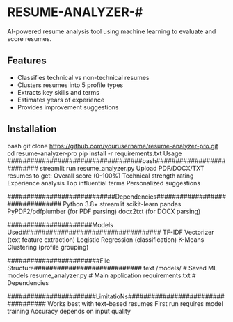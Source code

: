 # RESUME-ANALYZER-#
AI-powered resume analysis tool using machine learning to evaluate and score resumes.

## Features
- Classifies technical vs non-technical resumes
- Clusters resumes into 5 profile types
- Extracts key skills and terms
- Estimates years of experience
- Provides improvement suggestions

## Installation
bash
git clone https://github.com/yourusername/resume-analyzer-pro.git
cd resume-analyzer-pro
pip install -r requirements.txt
Usage
###################################bash##########################
streamlit run resume_analyzer.py
Upload PDF/DOCX/TXT resumes to get:
Overall score (0-100%)
Technical strength rating
Experience analysis
Top influential terms
Personalized suggestions

############################Dependencies################################
Python 3.8+
streamlit
scikit-learn
pandas
PyPDF2/pdfplumber (for PDF parsing)
docx2txt (for DOCX parsing)

######################Models Used####################################
TF-IDF Vectorizer (text feature extraction)
Logistic Regression (classification)
K-Means Clustering (profile grouping)

########################File Structure############################
text
/models/       # Saved ML models
resume_analyzer.py  # Main application
requirements.txt    # Dependencies


#######################LimitatioNs###################################
Works best with text-based resumes
First run requires model training
Accuracy depends on input quality
